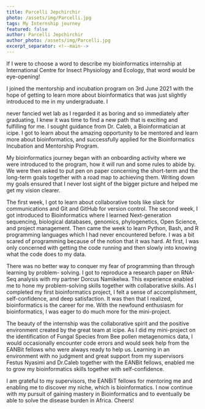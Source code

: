 ```yaml
---
title: Parcelli Jepchirchir
photo: /assets/img/Parcelli.jpg
tags: My Internship journey
featured: false
author: Parcelli Jepchirchir
author_photo: /assets/img/Parcelli.jpg
excerpt_separator: <!--main-->
---
```


<!--main-->

If I were to choose a word to describe my bioinformatics internship at International Centre for Insect Physiology and Ecology, that word would be eye-opening! 

I joined the mentorship and incubation program on 3rd June 2021 with the hope of getting to learn more about bioinformatics that was just slightly introduced to me in my undergraduate. I 

never fancied wet lab as I regarded it as boring and so immediately after graduating, I knew it was time to find a new path that is exciting and fulfilling for me. I sought guidance from Dr. Caleb, a Bioinformatician at icipe. I got to learn about the amazing opportunity to be mentored and  learn  more  about  bioinformatics,  and  successfully  applied  for  the  Bioinformatics Incubation and Mentorship Program. 

My bioinformatics journey began with an onboarding activity where we were introduced to the program, how it will run and some rules to abide by. We were then asked to put pen on paper concerning the short-term and the long-term goals together with a road map to achieving them. Writing down my goals ensured that I never lost sight of the bigger picture and helped me get my vision clearer. 

The first week, I got to learn about collaborative tools like slack for communications and Git and GitHub for version control. The second week, I got introduced to Bioinformatics where I learned  Next-generation  sequencing,  biological  databases,  genomics,  phylogenetics,  Open Science,  and  project  management.  Then  came  the  week  to  learn  Python,  Bash,  and  R programming  languages  which  I  had  never  encountered  before.  I  was  a  bit  scared  of programming because of the notion that it was hard. At first, I was only concerned with getting the code running and then slowly into knowing what the code does to my data. 

There was no better way to conquer my fear of programming than through learning by problem- solving. I got to reproduce a research paper on RNA-Seq analysis with my partner Dorcus Namikelwa. This experience enabled me to hone my problem-solving skills together with collaborative  skills.  As  I  completed  my  first  bioinformatics  project,  I  felt  a  sense  of accomplishment,  self-confidence,  and  deep  satisfaction.  It  was  then  that  I  realized, bioinformatics is the career for me. With the newfound enthusiasm for bioinformatics, I was eager to do much more for the mini-project. 

The beauty of the internship was the collaborative spirit and the positive environment created by the great team at icipe. As I did my mini-project on the identification of Fungal Species from Bee pollen metagenomics data, I would occasionally encounter code errors and would seek  help  from  the  EANBit  fellows  who  were  always  ready  to  help  us.  Learning  in  an environment with no judgment and great support from my supervisors Festus Nyasimi and Dr.Caleb together with the EANBit fellows, enabled me to grow my bioinformatics skills together with self-confidence. 

I am grateful to my supervisors, the EANBiT fellows for mentoring me and enabling me to discover my niche, which is bioinformatics. I now continue with my pursuit of gaining mastery in Bioinformatics and to eventually be able to solve the disease burden in Africa. Cheers!
